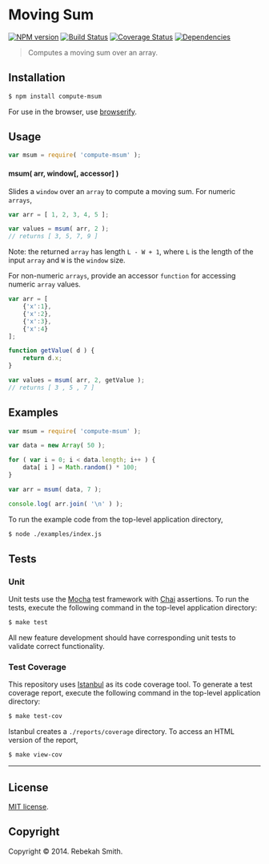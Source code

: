 Moving Sum
===
[![NPM version][npm-image]][npm-url] [![Build Status][travis-image]][travis-url] [![Coverage Status][coveralls-image]][coveralls-url] [![Dependencies][dependencies-image]][dependencies-url]

> Computes a moving sum over an array.


## Installation

``` bash
$ npm install compute-msum
```

For use in the browser, use [browserify](https://github.com/substack/node-browserify).


## Usage

``` javascript
var msum = require( 'compute-msum' );
```

#### msum( arr, window[, accessor] )

Slides a `window` over an `array` to compute a moving sum. For numeric `arrays`,

``` javascript
var arr = [ 1, 2, 3, 4, 5 ];

var values = msum( arr, 2 );
// returns [ 3, 5, 7, 9 ]
```

Note: the returned `array` has length `L - W + 1`, where `L` is the length of the input `array` and `W` is the `window` size. 

For non-numeric `arrays`, provide an accessor `function` for accessing numeric `array` values.

``` javascript
var arr = [
	{'x':1},
	{'x':2},
	{'x':3},
	{'x':4}
];

function getValue( d ) {
	return d.x;
}

var values = msum( arr, 2, getValue );
// returns [ 3 , 5 , 7 ]
```


## Examples

``` javascript
var msum = require( 'compute-msum' );

var data = new Array( 50 );

for ( var i = 0; i < data.length; i++ ) {
	data[ i ] = Math.random() * 100;
}

var arr = msum( data, 7 );

console.log( arr.join( '\n' ) );
```

To run the example code from the top-level application directory,

``` bash
$ node ./examples/index.js
```


## Tests

### Unit

Unit tests use the [Mocha](http://mochajs.org) test framework with [Chai](http://chaijs.com) assertions. To run the tests, execute the following command in the top-level application directory:

``` bash
$ make test
```

All new feature development should have corresponding unit tests to validate correct functionality.


### Test Coverage

This repository uses [Istanbul](https://github.com/gotwarlost/istanbul) as its code coverage tool. To generate a test coverage report, execute the following command in the top-level application directory:

``` bash
$ make test-cov
```

Istanbul creates a `./reports/coverage` directory. To access an HTML version of the report,

``` bash
$ make view-cov
```


---
## License

[MIT license](http://opensource.org/licenses/MIT). 


## Copyright

Copyright &copy; 2014. Rebekah Smith.


[npm-image]: http://img.shields.io/npm/v/compute-msum.svg
[npm-url]: https://npmjs.org/package/compute-msum

[travis-image]: http://img.shields.io/travis/compute-io/msum/master.svg
[travis-url]: https://travis-ci.org/compute-io/msum

[coveralls-image]: https://img.shields.io/coveralls/compute-io/msum/master.svg
[coveralls-url]: https://coveralls.io/r/compute-io/msum?branch=master

[dependencies-image]: http://img.shields.io/david/compute-io/msum.svg
[dependencies-url]: https://david-dm.org/compute-io/msum

[dev-dependencies-image]: http://img.shields.io/david/dev/compute-io/msum.svg
[dev-dependencies-url]: https://david-dm.org/dev/compute-io/msum

[github-issues-image]: http://img.shields.io/github/issues/compute-io/msum.svg
[github-issues-url]: https://github.com/compute-io/msum/issues